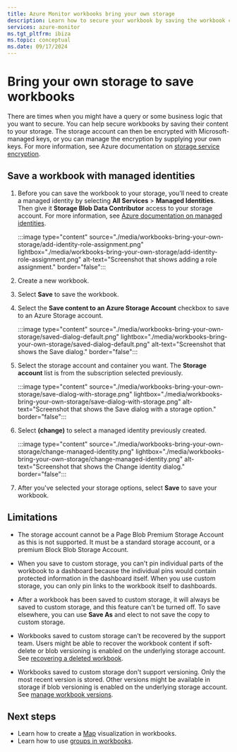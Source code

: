 ```yaml
---
title: Azure Monitor workbooks bring your own storage
description: Learn how to secure your workbook by saving the workbook content to your storage.
services: azure-monitor
ms.tgt_pltfrm: ibiza
ms.topic: conceptual
ms.date: 09/17/2024
---
```


# Bring your own storage to save workbooks

There are times when you might have a query or some business logic that you want to secure. You can help secure workbooks by saving their content to your storage. The storage account can then be encrypted with Microsoft-managed keys, or you can manage the encryption by supplying your own keys. For more information, see Azure documentation on [storage service encryption](/azure/storage/common/storage-service-encryption).

## Save a workbook with managed identities

1. Before you can save the workbook to your storage, you'll need to create a managed identity by selecting **All Services** > **Managed Identities**. Then give it **Storage Blob Data Contributor** access to your storage account. For more information, see [Azure documentation on managed identities](/azure/active-directory/managed-identities-azure-resources/how-to-manage-ua-identity-portal).
    <!-- convertborder later -->
    :::image type="content" source="./media/workbooks-bring-your-own-storage/add-identity-role-assignment.png" lightbox="./media/workbooks-bring-your-own-storage/add-identity-role-assignment.png" alt-text="Screenshot that shows adding a role assignment." border="false":::

1. Create a new workbook.
1. Select **Save** to save the workbook.
1. Select the **Save content to an Azure Storage Account** checkbox to save to an Azure Storage account.
    <!-- convertborder later -->
    :::image type="content" source="./media/workbooks-bring-your-own-storage/saved-dialog-default.png" lightbox="./media/workbooks-bring-your-own-storage/saved-dialog-default.png" alt-text="Screenshot that shows the Save dialog." border="false":::

1. Select the storage account and container you want. The **Storage account** list is from the subscription selected previously.
    <!-- convertborder later -->
    :::image type="content" source="./media/workbooks-bring-your-own-storage/save-dialog-with-storage.png" lightbox="./media/workbooks-bring-your-own-storage/save-dialog-with-storage.png" alt-text="Screenshot that shows the Save dialog with a storage option." border="false":::

1. Select **(change)** to select a managed identity previously created.
    <!-- convertborder later -->
    :::image type="content" source="./media/workbooks-bring-your-own-storage/change-managed-identity.png" lightbox="./media/workbooks-bring-your-own-storage/change-managed-identity.png" alt-text="Screenshot that shows the Change identity dialog." border="false":::

1. After you've selected your storage options, select **Save** to save your workbook.

## Limitations

- The storage account cannot be a Page Blob Premium Storage Account as this is not supported. It must be a standard storage account, or a premium Block Blob Storage Account. 

- When you save to custom storage, you can't pin individual parts of the workbook to a dashboard because the individual pins would contain protected information in the dashboard itself. When you use custom storage, you can only pin links to the workbook itself to dashboards.
- After a workbook has been saved to custom storage, it will always be saved to custom storage, and this feature can't be turned off. To save elsewhere, you can use **Save As** and elect to not save the copy to custom storage.
- Workbooks saved to custom storage can't be recovered by the support team. Users might be able to recover the workbook content if soft-delete or blob versioning is enabled on the underlying storage account. See [recovering a deleted workbook](workbooks-manage.md#recover-a-deleted-workbook).
- Workbooks saved to custom storage don't support versioning. Only the most recent version is stored. Other versions might be available in storage if blob versioning is enabled on the underlying storage account.  See [manage workbook versions](workbooks-manage.md#manage-workbook-versions).

## Next steps

- Learn how to create a [Map](workbooks-map-visualizations.md) visualization in workbooks.
- Learn how to use [groups in workbooks](../visualize/workbooks-groups.md).
